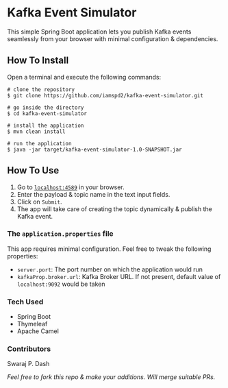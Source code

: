 # Kafka Event Simulator

This simple Spring Boot application lets you publish Kafka events seamlessly from your browser
with minimal configuration & dependencies.

## How To Install

Open a terminal and execute the following commands:

```shell
# clone the repository
$ git clone https://github.com/iamspd2/kafka-event-simulator.git

# go inside the directory
$ cd kafka-event-simulator

# install the application
$ mvn clean install

# run the application
$ java -jar target/kafka-event-simulator-1.0-SNAPSHOT.jar
```

## How To Use

1. Go to [`localhost:4589`](http://localhost:4589) in your browser.
2. Enter the payload & topic name in the text input fields.
3. Click on `Submit`.
4. The app will take care of creating the topic dynamically & publish the Kafka event.

### The `application.properties` file

This app requires minimal configuration. Feel free to tweak the following properties:
- `server.port`: The port number on which the application would run
- `kafkaProp.broker.url`: Kafka Broker URL. If not present, default value of `localhost:9092` would be taken

### Tech Used
- Spring Boot
- Thymeleaf
- Apache Camel

### Contributors
Swaraj P. Dash

_Feel free to fork this repo & make your additions. Will merge suitable PRs._
